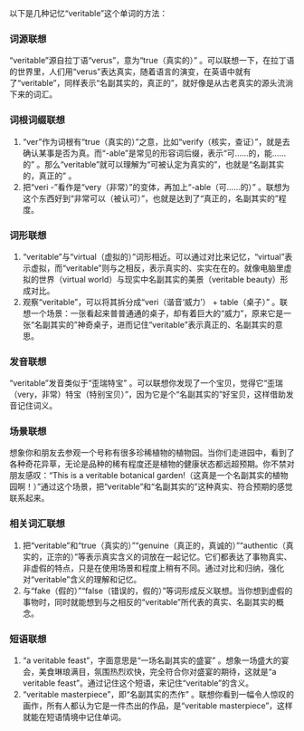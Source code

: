 以下是几种记忆“veritable”这个单词的方法：

### 词源联想
“veritable”源自拉丁语“verus”，意为“true（真实的）” 。可以联想一下，在拉丁语的世界里，人们用“verus”表达真实，随着语言的演变，在英语中就有了“veritable”，同样表示“名副其实的，真正的”，就好像是从古老真实的源头流淌下来的词汇。

### 词根词缀联想
1. “ver”作为词根有“true（真实的）”之意，比如“verify（核实，查证）”，就是去确认某事是否为真。而“-able”是常见的形容词后缀，表示“可……的，能……的” 。那么“veritable”就可以理解为“可被认定为真实的”，也就是“名副其实的，真正的” 。
2. 把“veri -”看作是“very（非常）”的变体，再加上“-able（可……的）” 。联想为这个东西好到“非常可以（被认可）”，也就是达到了“真正的，名副其实的”程度。

### 词形联想
1. “veritable”与“virtual（虚拟的）”词形相近。可以通过对比来记忆，“virtual”表示虚拟，而“veritable”则与之相反，表示真实的、实实在在的。就像电脑里虚拟的世界（virtual world）与现实中名副其实的美景（veritable beauty）形成对比。
2. 观察“veritable”，可以将其拆分成“veri（谐音‘威力’） + table（桌子）” 。联想一个场景：一张看起来普普通通的桌子，却有着巨大的“威力”，原来它是一张“名副其实的”神奇桌子，进而记住“veritable”表示真正的、名副其实的意思。

### 发音联想
“veritable”发音类似于“歪瑞特宝” 。可以联想你发现了一个宝贝，觉得它“歪瑞（very，非常）特宝（特别宝贝）”，因为它是个“名副其实的”好宝贝，这样借助发音记住词义。

### 场景联想
想象你和朋友去参观一个号称有很多珍稀植物的植物园。当你们走进园中，看到了各种奇花异草，无论是品种的稀有程度还是植物的健康状态都远超预期。你不禁对朋友感叹：“This is a veritable botanical garden!（这真是一个名副其实的植物园啊！）”通过这个场景，把“veritable”和“名副其实的”这种真实、符合预期的感觉联系起来。

### 相关词汇联想
1. 把“veritable”和“true（真实的）”“genuine（真正的，真诚的）”“authentic（真实的，正宗的）”等表示真实含义的词放在一起记忆。它们都表达了事物真实、非虚假的特点，只是在使用场景和程度上稍有不同。通过对比和归纳，强化对“veritable”含义的理解和记忆。
2. 与“fake（假的）”“false（错误的，假的）”等词形成反义联想。当你想到虚假的事物时，同时就能想到与之相反的“veritable”所代表的真实、名副其实的概念。

### 短语联想
1. “a veritable feast”，字面意思是“一场名副其实的盛宴” 。想象一场盛大的宴会，美食琳琅满目，氛围热烈欢快，完全符合你对盛宴的期待，这就是“a veritable feast”。通过记住这个短语，来记住“veritable”的含义。
2. “veritable masterpiece”，即“名副其实的杰作” 。联想你看到一幅令人惊叹的画作，所有人都认为它是一件杰出的作品，是“veritable masterpiece”，这样就能在短语情境中记住单词。 